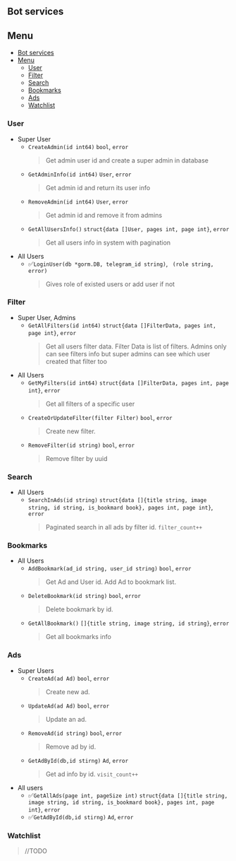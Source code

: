 ## Bot services

## Menu
<!-- TOC -->
  * [Bot services](#bot-services)
  * [Menu](#menu)
    * [User](#user)
    * [Filter](#filter)
    * [Search](#search)
    * [Bookmarks](#bookmarks)
    * [Ads](#ads)
    * [Watchlist](#watchlist)
<!-- TOC -->

### User
- Super User
  - `CreateAdmin(id int64)` `bool`, `error`
    > Get admin user id and create a super admin in database
  - `GetAdminInfo(id int64)` `User`, `error`
    > Get admin id and return its user info
  - `RemoveAdmin(id int64)` `User`, `error`
    > Get admin id and remove it from admins
  - `GetAllUsersInfo()` `struct{data []User, pages int, page int}`, `error`
    > Get all users info in system with pagination
- All Users
  - ✅`LoginUser(db *gorm.DB, telegram_id string)`, ` (role string, error)`
    > Gives role of existed users or add user if not
    
### Filter
- Super User, Admins
  - `GetAllFilters(id int64)` `struct{data []FilterData, pages int, page int}`, `error`
    > Get all users filter data. Filter Data is list of filters. Admins only can see filters info but super admins can see which user created that filter too
- All Users
  - `GetMyFilters(id int64)` `struct{data []FilterData, pages int, page int}`, `error`
    > Get all filters of a specific user
  - `CreateOrUpdateFilter(filter Filter)` `bool`, `error`
    > Create new filter.
  - `RemoveFilter(id string)` `bool`, `error`
    > Remove filter by uuid

### Search
- All Users
  - `SearchInAds(id string)` `struct{data []{title string, image string, id string, is_bookmard book}, pages int, page int}`, `error`
    > Paginated search in all ads by filter id. `filter_count++`
    
### Bookmarks
- All Users
  - `AddBookmark(ad_id string, user_id string)` `bool`, `error`
    > Get Ad and User id. Add Ad to bookmark list.
  - `DeleteBookmark(id string)` `bool`, `error`
    > Delete bookmark by id.
  - `GetAllBookmark()` `[]{title string, image string, id string}`, `error`
    > Get all bookmarks info
    
### Ads
- Super Users
  - `CreateAd(ad Ad)` `bool`, `error`
    > Create new ad.
  - `UpdateAd(ad Ad)` `bool`, `error`
    > Update an ad.
  - `RemoveAd(id string)` `bool`, `error`
    > Remove ad by id.
  - `GetAdById(db,id stirng)` `Ad`, `error`
    > Get ad info by id. `visit_count++`
- All users
  - ✅`GetAllAds(page int, pageSize int)` `struct{data []{title string, image string, id string, is_bookmard book}, pages int, page int}`, `error`
  - ✅`GetAdById(db,id stirng)` `Ad`, `error`

### Watchlist
> //TODO